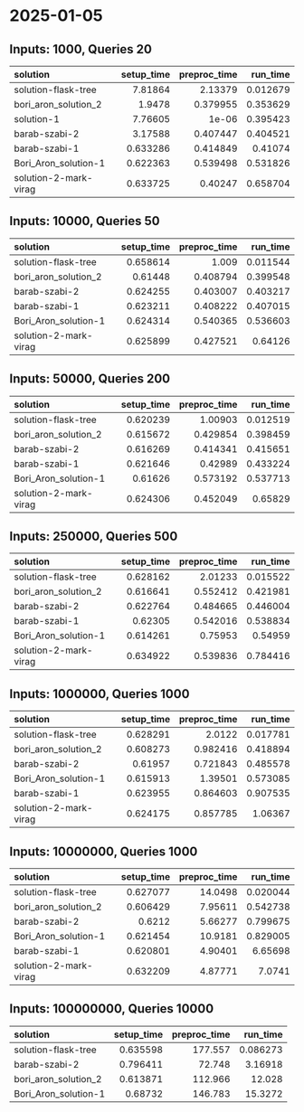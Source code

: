 # 2025-01-05

## Inputs: 1000, Queries 20

| solution              |   setup_time |   preproc_time |   run_time |
|:----------------------|-------------:|---------------:|-----------:|
| solution-flask-tree   |     7.81864  |       2.13379  |   0.012679 |
| bori_aron_solution_2  |     1.9478   |       0.379955 |   0.353629 |
| solution-1            |     7.76605  |       1e-06    |   0.395423 |
| barab-szabi-2         |     3.17588  |       0.407447 |   0.404521 |
| barab-szabi-1         |     0.633286 |       0.414849 |   0.41074  |
| Bori_Aron_solution-1  |     0.622363 |       0.539498 |   0.531826 |
| solution-2-mark-virag |     0.633725 |       0.40247  |   0.658704 |

## Inputs: 10000, Queries 50

| solution              |   setup_time |   preproc_time |   run_time |
|:----------------------|-------------:|---------------:|-----------:|
| solution-flask-tree   |     0.658614 |       1.009    |   0.011544 |
| bori_aron_solution_2  |     0.61448  |       0.408794 |   0.399548 |
| barab-szabi-2         |     0.624255 |       0.403007 |   0.403217 |
| barab-szabi-1         |     0.623211 |       0.408222 |   0.407015 |
| Bori_Aron_solution-1  |     0.624314 |       0.540365 |   0.536603 |
| solution-2-mark-virag |     0.625899 |       0.427521 |   0.64126  |

## Inputs: 50000, Queries 200

| solution              |   setup_time |   preproc_time |   run_time |
|:----------------------|-------------:|---------------:|-----------:|
| solution-flask-tree   |     0.620239 |       1.00903  |   0.012519 |
| bori_aron_solution_2  |     0.615672 |       0.429854 |   0.398459 |
| barab-szabi-2         |     0.616269 |       0.414341 |   0.415651 |
| barab-szabi-1         |     0.621646 |       0.42989  |   0.433224 |
| Bori_Aron_solution-1  |     0.61626  |       0.573192 |   0.537713 |
| solution-2-mark-virag |     0.624306 |       0.452049 |   0.65829  |

## Inputs: 250000, Queries 500

| solution              |   setup_time |   preproc_time |   run_time |
|:----------------------|-------------:|---------------:|-----------:|
| solution-flask-tree   |     0.628162 |       2.01233  |   0.015522 |
| bori_aron_solution_2  |     0.616641 |       0.552412 |   0.421981 |
| barab-szabi-2         |     0.622764 |       0.484665 |   0.446004 |
| barab-szabi-1         |     0.62305  |       0.542016 |   0.538834 |
| Bori_Aron_solution-1  |     0.614261 |       0.75953  |   0.54959  |
| solution-2-mark-virag |     0.634922 |       0.539836 |   0.784416 |

## Inputs: 1000000, Queries 1000

| solution              |   setup_time |   preproc_time |   run_time |
|:----------------------|-------------:|---------------:|-----------:|
| solution-flask-tree   |     0.628291 |       2.0122   |   0.017781 |
| bori_aron_solution_2  |     0.608273 |       0.982416 |   0.418894 |
| barab-szabi-2         |     0.61957  |       0.721843 |   0.485578 |
| Bori_Aron_solution-1  |     0.615913 |       1.39501  |   0.573085 |
| barab-szabi-1         |     0.623955 |       0.864603 |   0.907535 |
| solution-2-mark-virag |     0.624175 |       0.857785 |   1.06367  |

## Inputs: 10000000, Queries 1000

| solution              |   setup_time |   preproc_time |   run_time |
|:----------------------|-------------:|---------------:|-----------:|
| solution-flask-tree   |     0.627077 |       14.0498  |   0.020044 |
| bori_aron_solution_2  |     0.606429 |        7.95611 |   0.542738 |
| barab-szabi-2         |     0.6212   |        5.66277 |   0.799675 |
| Bori_Aron_solution-1  |     0.621454 |       10.9181  |   0.829005 |
| barab-szabi-1         |     0.620801 |        4.90401 |   6.65698  |
| solution-2-mark-virag |     0.632209 |        4.87771 |   7.0741   |

## Inputs: 100000000, Queries 10000

| solution             |   setup_time |   preproc_time |   run_time |
|:---------------------|-------------:|---------------:|-----------:|
| solution-flask-tree  |     0.635598 |        177.557 |   0.086273 |
| barab-szabi-2        |     0.796411 |         72.748 |   3.16918  |
| bori_aron_solution_2 |     0.613871 |        112.966 |  12.028    |
| Bori_Aron_solution-1 |     0.68732  |        146.783 |  15.3272   |